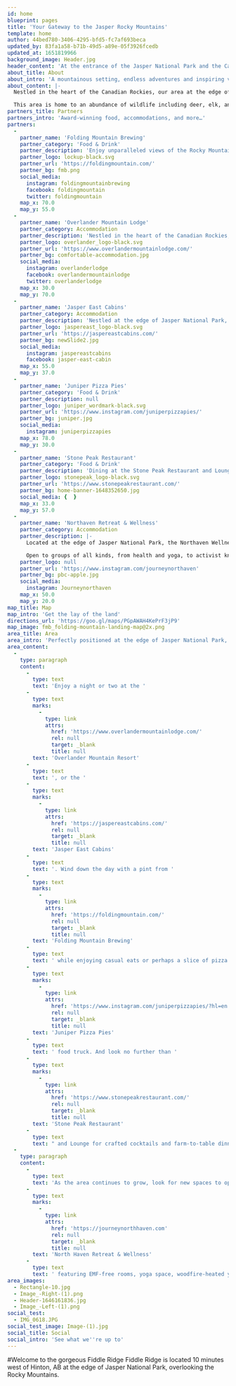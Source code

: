 ```yaml
---
id: home
blueprint: pages
title: 'Your Gateway to the Jasper Rocky Mountains'
template: home
author: 44bed780-3406-4295-bfd5-fc7af693beca
updated_by: 83fa1a58-b71b-49d5-a89e-05f3926fcedb
updated_at: 1651819966
background_image: Header.jpg
header_content: 'At the entrance of the Jasper National Park and the Canadian Rocky Mountains lies Folding Mountain. With a variety of hospitality, dining, and recreational attractions, there is something to help everyone enjoy the majestic surroundings.'
about_title: About
about_intro: 'A mountainous setting, endless adventures and inspiring views makes Folding Mountain the perfect place to create long-lasting, unforgettable memories.'
about_content: |-
  Nestled in the heart of the Canadian Rockies, our area at the edge of Jasper National Park, is on the doorstep of nature. Overlooking the majestic Rocky Mountains, we combine warm, attentive service with unique and natural beauty for an unforgettable stay.

  This area is home to an abundance of wildlife including deer, elk, and bear as well as a variety of flora that combined with the mountain backdrop, you’ll never want to leave.
partners_title: Partners
partners_intro: 'Award-winning food, accommodations, and more…'
partners:
  -
    partner_name: 'Folding Mountain Brewing'
    partner_category: 'Food & Drink'
    partner_description: 'Enjoy unparalleled views of the Rocky Mountains from the taproom and patio at Folding Mountain Brewing. With award-winning craft beers and eats, the relaxed atmosphere provides a unique experience for all ages.'
    partner_logo: lockup-black.svg
    partner_url: 'https://foldingmountain.com/'
    partner_bg: fmb.png
    social_media:
      instagram: foldingmountainbrewing
      facebook: foldingmountain
      twitter: foldingmountain
    map_x: 70.0
    map_y: 55.0
  -
    partner_name: 'Overlander Mountain Lodge'
    partner_category: Accommodation
    partner_description: 'Nestled in the heart of the Canadian Rockies, our lodge at the edge of Jasper National Park, is on the doorstep of nature. Overlooking the majestic Rocky Mountains, we combine warm, attentive service with unique and natural beauty for an unforgettable stay.'
    partner_logo: overlander_logo-black.svg
    partner_url: 'https://www.overlandermountainlodge.com/'
    partner_bg: comfortable-accommodation.jpg
    social_media:
      instagram: overlanderlodge
      facebook: overlandermountainlodge
      twitter: overlanderlodge
    map_x: 30.0
    map_y: 70.0
  -
    partner_name: 'Jasper East Cabins'
    partner_category: Accommodation
    partner_description: 'Nestled at the edge of Jasper National Park, overlooking the majestic Rocky Mountains, sits Jasper East Cabins. This jewel in the Canadian Rockies offers modern-but-cozy individual cabins, complete with everything you need for a comfortable, self-catered vacation.'
    partner_logo: jaspereast_logo-black.svg
    partner_url: 'https://jaspereastcabins.com/'
    partner_bg: newSlide2.jpg
    social_media:
      instagram: jaspereastcabins
      facebook: jasper-east-cabin
    map_x: 55.0
    map_y: 37.0
  -
    partner_name: 'Juniper Pizza Pies'
    partner_category: 'Food & Drink'
    partner_description: null
    partner_logo: juniper_wordmark-black.svg
    partner_url: 'https://www.instagram.com/juniperpizzapies/'
    partner_bg: juniper.jpg
    social_media:
      instagram: juniperpizzapies
    map_x: 78.0
    map_y: 30.0
  -
    partner_name: 'Stone Peak Restaurant'
    partner_category: 'Food & Drink'
    partner_description: 'Dining at the Stone Peak Restaurant and Lounge located inside the Overlander Lodge is an experience like no other. Combining the freshest seasonal ingredients, an extensive wine list and an awe-inspiring view to envy all restaurants in Jasper, Alberta, we’re here to help elevate any occasion; whether an intimate romantic dinner or a celebration with great company and exceptional food.'
    partner_logo: stonepeak_logo-black.svg
    partner_url: 'https://www.stonepeakrestaurant.com/'
    partner_bg: home-banner-1648352650.jpg
    social_media: {  }
    map_x: 33.0
    map_y: 57.0
  -
    partner_name: 'Northaven Retreat & Wellness'
    partner_category: Accommodation
    partner_description: |-
      Located at the edge of Jasper National Park, the Northaven Wellness Retreat also sits on the leading edge of bio-innovation and healthy hospitality.

      Open to groups of all kinds, from health and yoga, to activist knitters, to corporate retreats, Northhaven caters to those seeking something utterly unique in their time away from the world.
    partner_logo: null
    partner_url: 'https://www.instagram.com/journeynorthaven'
    partner_bg: pbc-apple.jpg
    social_media:
      instagram: Journeynorthaven
    map_x: 50.0
    map_y: 20.0
map_title: Map
map_intro: 'Get the lay of the land'
directions_url: 'https://goo.gl/maps/PGpAWAH4KePrF3jP9'
map_image: fmb_folding-mountain-landing-map@2x.png
area_title: Area
area_intro: 'Perfectly positioned at the edge of Jasper National Park, It’s time to plan your perfect mountain getaway!'
area_content:
  -
    type: paragraph
    content:
      -
        type: text
        text: 'Enjoy a night or two at the '
      -
        type: text
        marks:
          -
            type: link
            attrs:
              href: 'https://www.overlandermountainlodge.com/'
              rel: null
              target: _blank
              title: null
        text: 'Overlander Mountain Resort'
      -
        type: text
        text: ', or the '
      -
        type: text
        marks:
          -
            type: link
            attrs:
              href: 'https://jaspereastcabins.com/'
              rel: null
              target: _blank
              title: null
        text: 'Jasper East Cabins'
      -
        type: text
        text: '. Wind down the day with a pint from '
      -
        type: text
        marks:
          -
            type: link
            attrs:
              href: 'https://foldingmountain.com/'
              rel: null
              target: _blank
              title: null
        text: 'Folding Mountain Brewing'
      -
        type: text
        text: ' while enjoying casual eats or perhaps a slice of pizza from the seasonal '
      -
        type: text
        marks:
          -
            type: link
            attrs:
              href: 'https://www.instagram.com/juniperpizzapies/?hl=en'
              rel: null
              target: _blank
              title: null
        text: 'Juniper Pizza Pies'
      -
        type: text
        text: ' food truck. And look no further than '
      -
        type: text
        marks:
          -
            type: link
            attrs:
              href: 'https://www.stonepeakrestaurant.com/'
              rel: null
              target: _blank
              title: null
        text: 'Stone Peak Restaurant'
      -
        type: text
        text: " and Lounge for crafted cocktails and farm-to-table dinners from inside or on the expansive patio.\_"
  -
    type: paragraph
    content:
      -
        type: text
        text: 'As the area continues to grow, look for new spaces to open such as the addition of '
      -
        type: text
        marks:
          -
            type: link
            attrs:
              href: 'https://journeynorthhaven.com'
              rel: null
              target: _blank
              title: null
        text: 'North Haven Retreat & Wellness'
      -
        type: text
        text: ' featuring EMF-free rooms, yoga space, woodfire-heated yurt & a rustic nature spa!'
area_images:
  - Rectangle-10.jpg
  - Image_-Right-(1).png
  - Header-1646161836.jpg
  - Image_-Left-(1).png
social_test:
  - IMG_0618.JPG
social_test_image: Image-(1).jpg
social_title: Social
social_intro: 'See what we''re up to'
---
```

#Welcome to the gorgeous Fiddle Ridge
Fiddle Ridge is located 10 minutes west of Hinton, AB at the edge of Jasper National Park, overlooking the Rocky Mountains.